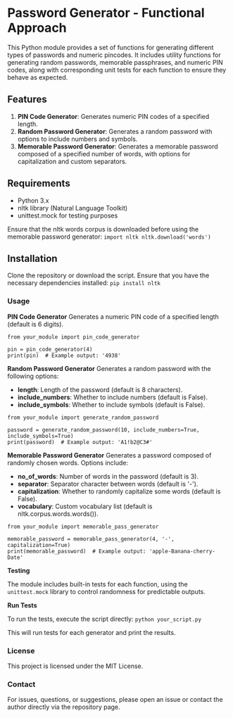 # Password Generator - Functional Approach
This Python module provides a set of functions for generating different types of passwords and numeric pincodes. It includes utility functions for generating random passwords, memorable passphrases, and numeric PIN codes, along with corresponding unit tests for each function to ensure they behave as expected.

## Features
1. **PIN Code Generator**: Generates numeric PIN codes of a specified length.
2. **Random Password Generator**: Generates a random password with options to include numbers and symbols.
3. **Memorable Password Generator**: Generates a memorable password composed of a specified number of words, with options for capitalization and custom separators.

## Requirements
* Python 3.x
* nltk library (Natural Language Toolkit)
* unittest.mock for testing purposes

Ensure that the nltk words corpus is downloaded before using the memorable password generator:
`import nltk
nltk.download('words')`

## Installation
Clone the repository or download the script. Ensure that you have the necessary dependencies installed:
`pip install nltk`

### Usage

**PIN Code Generator**
Generates a numeric PIN code of a specified length (default is 6 digits).

```
from your_module import pin_code_generator

pin = pin_code_generator(4)
print(pin)  # Example output: '4938'
```

**Random Password Generator**
Generates a random password with the following options:
* **length**: Length of the password (default is 8 characters).
* **include_numbers**: Whether to include numbers (default is False).
* **include_symbols**: Whether to include symbols (default is False).

```
from your_module import generate_random_password

password = generate_random_password(10, include_numbers=True, include_symbols=True)
print(password)  # Example output: 'A1!b2@C3#'
```

**Memorable Password Generator**
Generates a password composed of randomly chosen words. Options include:

* **no_of_words**: Number of words in the password (default is 3).
* **separator**: Separator character between words (default is '-').
* **capitalization**: Whether to randomly capitalize some words (default is False).
* **vocabulary**: Custom vocabulary list (default is nltk.corpus.words.words()).
```
from your_module import memorable_pass_generator

memorable_password = memorable_pass_generator(4, '-', capitalization=True)
print(memorable_password)  # Example output: 'apple-Banana-cherry-Date'
```

**Testing**

The module includes built-in tests for each function, using the `unittest.mock` library to control randomness for predictable outputs.

**Run Tests**

To run the tests, execute the script directly:
`python your_script.py`

This will run tests for each generator and print the results.

### License
This project is licensed under the MIT License.

### Contact
For issues, questions, or suggestions, please open an issue or contact the author directly via the repository page.







